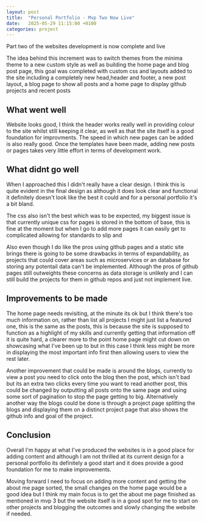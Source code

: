 ```yaml
---
layout: post
title:  "Personal Portfolio - Mvp Two Now Live"
date:   2025-05-29 11:15:00 +0100
categories: project
---
```

Part two of the websites development is now complete and live 

The idea behind this increment was to switch themes from the minima theme to a new custom style as well as building the home page and blog post page, this goal was completed with custom css and layouts added to the site including a completely new head,header and footer, a new post layout, a blog page to show all posts and a home page to display github projects and recent posts   

## What went well ## 
Website looks good, I think the header works really well in providing colour to the site whilst still keeping it clear, as well as that the site itself is a good foundation for improvments. The speed in which new pages can be added is also really good. Once the templates have been made, adding new posts or pages takes very little effort in terms of development work.  

## What didnt go well ##
When I approached this I didn't really have a clear design. I think this is quite evident in the final design as although it does look clear and functional it definitely doesn't look like the best it could and for a personal portfolio it's a bit bland.

The css also isn't the best which was to be expected, my biggest issue is that currently unique css for pages is stored in the bottom of base, this is fine at the moment but when I go to add more pages it can easily get to complicated allowing for standards to slip and 

Also even though I do like the pros using github pages and a static site brings there is going to be some drawbacks in terms of expandability, as projects that could cover areas such as microservices or an database for storing any potentail data can't be implemented. Although the pros of github pages still outweights these concerns as data storage is unlikely and I can still build the projects for them in github repos and just not implement live.      

## Improvements to be made ##

The home page needs revisiting, at the minute its ok but I think there's too much information on, rather than list all projects I might just list a featured one, this is the same as the posts, this is because the site is supposed to function as a highlight of my skills and currently getting that information off it is quite hard, a clearer more to the point home page might cut down on showcasing what I've been up to but in this case I think less might be more in displaying the most important info first then allowing users to view the rest later.

Another improvement that could be made is around the blogs, currently to view a post you need to click onto the blog then the post, which isn't bad but its an extra two clicks every time you want to read another post, this could be changed by outputting all posts onto the same page and using some sort of pagination to stop the page getting to big. Alternatively another way the blogs could be done is through a project page splitting the blogs and displaying them on a distinct project page that also shows the github info and goal of the project. 


## Conclusion ## 
Overall I'm happy at what I've produced the websites is in a good place for adding content and although I am not thrilled at its current design for a personal portfolio its definitely a good start and it does provide a good foundation for me to make improvements.

Moving forward I need to focus on adding more content and getting the about me page sorted, the small changes on the home page would be a good idea but I think my main focus is to get the about me page finished as mentioned in mvp 3 but the website itself is in a good spot for me to start on other projects and blogging the outcomes and slowly changing the website if needed.    
